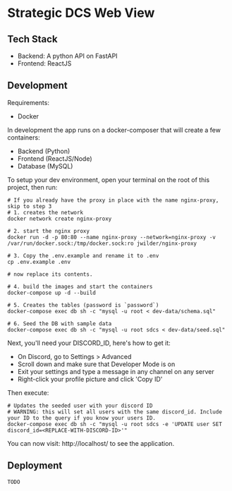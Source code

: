 # Strategic DCS Web View

## Tech Stack

- Backend: A python API on FastAPI
- Frontend: ReactJS

## Development

Requirements:
- Docker

In development the app runs on a docker-composer that will create a few containers:

 - Backend (Python)
 - Frontend (ReactJS/Node)
 - Database (MySQL)

To setup your dev environment, open your terminal on the root of this project, then run:

```
# If you already have the proxy in place with the name nginx-proxy, skip to step 3
# 1. creates the network
docker network create nginx-proxy

# 2. start the nginx proxy
docker run -d -p 80:80 --name nginx-proxy --network=nginx-proxy -v /var/run/docker.sock:/tmp/docker.sock:ro jwilder/nginx-proxy

# 3. Copy the .env.example and rename it to .env 
cp .env.example .env

# now replace its contents.

# 4. build the images and start the containers
docker-compose up -d --build

# 5. Creates the tables (password is `password`)
docker-compose exec db sh -c "mysql -u root < dev-data/schema.sql"

# 6. Seed the DB with sample data
docker-compose exec db sh -c "mysql -u root sdcs < dev-data/seed.sql"
```

Next, you'll need your DISCORD_ID, here's how to get it:

- On Discord, go to Settings > Advanced
- Scroll down and make sure that Developer Mode is on
- Exit your settings and type a message in any channel on any server
- Right-click your profile picture and click 'Copy ID'

Then execute:

```
# Updates the seeded user with your discord ID
# WARNING: this will set all users with the same discord_id. Include your ID to the query if you know your users ID.
docker-compose exec db sh -c "mysql -u root sdcs -e 'UPDATE user SET discord_id=<REPLACE-WITH-DISCORD-ID>'"
```

You can now visit: http://localhost/ to see the application.

## Deployment

`TODO`
